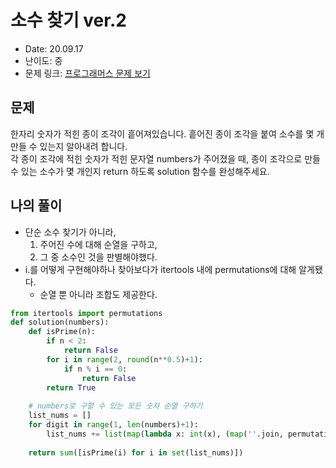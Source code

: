# 소수 찾기 ver.2
* Date: 20.09.17
* 난이도: 중
* 문제 링크: [프로그래머스 문제 보기](https://programmers.co.kr/learn/courses/30/lessons/42839)

## 문제
한자리 숫자가 적힌 종이 조각이 흩어져있습니다. 흩어진 종이 조각을 붙여 소수를 몇 개 만들 수 있는지 알아내려 합니다.  
각 종이 조각에 적힌 숫자가 적힌 문자열 numbers가 주어졌을 때, 종이 조각으로 만들 수 있는 소수가 몇 개인지 return 하도록 solution 함수를 완성해주세요.

## 나의 풀이
* 단순 소수 찾기가 아니라, 
  1. 주어진 수에 대해 순열을 구하고, 
  2. 그 중 소수인 것을 판별해야했다.
* i.를 어떻게 구현해야하나 찾아보다가 itertools 내에 permutations에 대해 알게됐다.
  * 순열 뿐 아니라 조합도 제공한다.
  
```python
from itertools import permutations
def solution(numbers):
    def isPrime(n):
        if n < 2:
            return False
        for i in range(2, round(n**0.5)+1):
            if n % i == 0:
                return False
        return True
    
    # numbers로 구할 수 있는 모든 숫자 순열 구하기
    list_nums = []
    for digit in range(1, len(numbers)+1):
        list_nums += list(map(lambda x: int(x), (map(''.join, permutations(numbers, digit)))))
    
    return sum([isPrime(i) for i in set(list_nums)])
```
